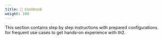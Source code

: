 ```yaml
---
title: 📖 Cookbook
weight: 100
---
```




This section contains step by step instructions with prepared configurations for frequent use cases to get hands-on experience with th2.

<!--more-->
